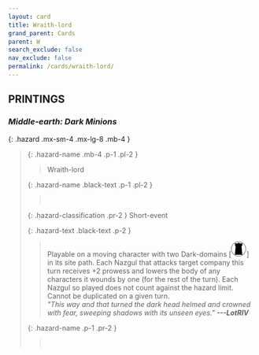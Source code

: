```yaml
---
layout: card
title: Wraith-lord
grand_parent: Cards
parent: W
search_exclude: false
nav_exclude: false
permalink: /cards/wraith-lord/
---
```


## PRINTINGS


### _Middle-earth: Dark Minions_

{: .hazard .mx-sm-4 .mx-lg-8 .mb-4 }
> {: .hazard-name .mb-4 .p-1 .pl-2 }
> > <div class="hazard-mp"></div>
> > <div class="card-name">Wraith-lord</div>
>
> {: .hazard-name .black-text .p-1 .pl-2 }
> > &nbsp;
>
> {: .hazard-classification .pr-2 }
> Short-event
>
> {: .hazard-text .black-text .p-2 }
> > Playable on a moving character with two Dark-domains \[![](/assets/images/dark-domain.svg)] in its site path. Each Nazgul that attacks target company this turn receives +2 prowess and lowers the body of any characters it wounds by one (for the rest of the turn). Each Nazgul so played does not count against the hazard limit. Cannot be duplicated on a given turn. <br>_"This way and that turned the dark head helmed and crowned with fear, sweeping shadows with its unseen eyes."_ ***---&#65279;LotRIV*** 
>
> {: .hazard-name .p-1 .pr-2 }
> > <div class="card-shield"></div>
> > <div class="card-corruption">&nbsp;</div>
